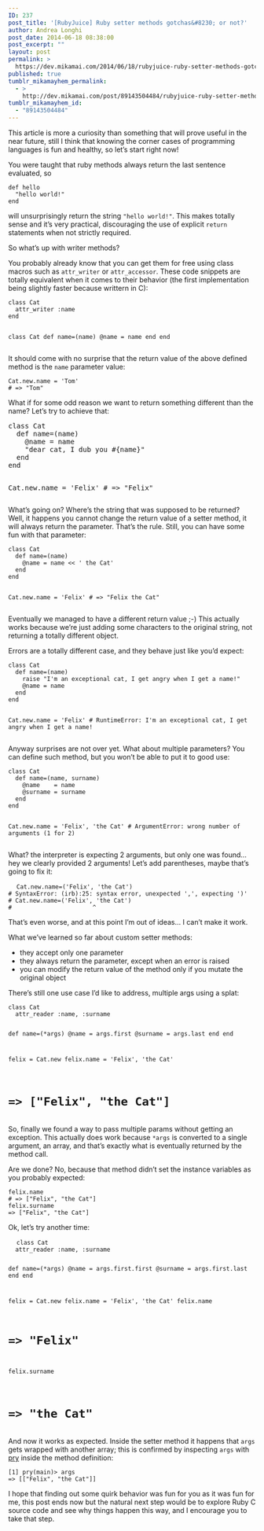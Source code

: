 ```yaml
---
ID: 237
post_title: '[RubyJuice] Ruby setter methods gotchas&#8230; or not?'
author: Andrea Longhi
post_date: 2014-06-18 08:38:00
post_excerpt: ""
layout: post
permalink: >
  https://dev.mikamai.com/2014/06/18/rubyjuice-ruby-setter-methods-gotchas-or-not/
published: true
tumblr_mikamayhem_permalink:
  - >
    http://dev.mikamai.com/post/89143504484/rubyjuice-ruby-setter-methods-gotchas-or-not
tumblr_mikamayhem_id:
  - "89143504484"
---
```

<p>This article is more a curiosity than something that will prove useful in the near future, still I think that knowing the corner cases of programming languages is fun and healthy, so let&rsquo;s start right now!</p>
<p>You were taught that ruby methods always return the last sentence evaluated, so</p>
<pre><code>def hello
  "hello world!"
end</code></pre>
<p>will unsurprisingly return the string <code>"hello world!"</code>. This makes totally sense and it&rsquo;s very practical, discouraging the use of explicit <code>return</code> statements when not strictly required.</p>
<p>So what&rsquo;s up with writer methods?</p>
<p>You probably already know that you can get them for free using class macros such as <code>attr_writer</code> or <code>attr_accessor</code>. These code snippets are totally equivalent when it comes to their behavior (the first implementation being slightly faster because writtern in C):</p>
<pre><code>class Cat
  attr_writer :name
end

class Cat
  def name=(name)
    @name = name
  end
end</code></pre>
<p>It should come with no surprise that the return value of the above defined method is the <code>name</code> parameter value:</p>
<pre><code>Cat.new.name = 'Tom'
# =&gt; "Tom"</code></pre>
<p>What if for some odd reason we want to return something different than the name? Let&rsquo;s try to achieve that:</p>
<pre>class Cat
  def name=(name)
    @name = name
    "dear cat, I dub you #{name}"
  end
end

Cat.new.name = 'Felix'
# =&gt; "Felix"</pre>
<p>What&rsquo;s going on? Where&rsquo;s the string that was supposed to be returned? Well, it happens you cannot change the return value of a setter method, it will always return the parameter. That&rsquo;s the rule. Still, you can have some fun with that parameter:</p>
<pre><code>class Cat
  def name=(name)
    @name = name &lt;&lt; ' the Cat'
  end
end

Cat.new.name = 'Felix'
# =&gt; "Felix the Cat"</code></pre>
<p>Eventually we managed to have a different return value ;-) This actually works because we&rsquo;re just adding some characters to the original string, not returning a totally different object.</p>
<p>Errors are a totally different case, and they behave just like you&rsquo;d expect:</p>
<pre><code>class Cat
  def name=(name)
    raise "I'm an exceptional cat, I get angry when I get a name!"
    @name = name
  end
end

Cat.new.name = 'Felix'
# RuntimeError: I'm an exceptional cat, I get angry when I get a name!</code></pre>
<p>Anyway surprises are not over yet. What about multiple parameters? You can define such method, but you won&rsquo;t be able to put it to good use:</p>
<pre><code>class Cat
  def name=(name, surname)
    @name    = name
    @surname = surname
  end
end

Cat.new.name = 'Felix', 'the Cat'
# ArgumentError: wrong number of arguments (1 for 2)</code></pre>
<p>What? the interpreter is expecting 2 arguments, but only one was found&hellip; hey we clearly provided 2 arguments! Let&rsquo;s add parentheses, maybe that&rsquo;s going to fix it:</p>
<pre>  <code>Cat.new.name=('Felix', 'the Cat')
# SyntaxError: (irb):25: syntax error, unexpected ',', expecting ')'
# Cat.new.name=('Felix', 'the Cat')
#                       ^</code></pre>
<p>That&rsquo;s even worse, and at this point I&rsquo;m out of ideas&hellip; I can&rsquo;t make it work.</p>
<p>What we&rsquo;ve learned so far about custom setter methods:</p>
<ul><li>they accept only one parameter</li>
<li>they always return the parameter, except when an error is raised</li>
<li>you can modify the return value of the method only if you mutate the original object</li>
</ul><p>There&rsquo;s still one use case I&rsquo;d like to address, multiple args using a splat:</p>
<pre><code>class Cat
  attr_reader :name, :surname
  
  def name=(*args)
    @name    = args.first
    @surname = args.last
  end
end

felix = Cat.new
felix.name = 'Felix', 'the Cat'
# =&gt; ["Felix", "the Cat"]</code></pre>
<p>So, finally we found a way to pass multiple params without getting an exception. This actually does work because <code>*args</code> is converted to a single argument, an array, and that&rsquo;s exactly what is eventually returned by the method call.</p>
<p>Are we done? No, because that method didn&rsquo;t set the instance variables as you probably expected:</p>
<pre><code>felix.name
# =&gt; ["Felix", "the Cat"]
felix.surname
=&gt; ["Felix", "the Cat"]</code></pre>
<p>Ok, let&rsquo;s try another time:</p>
<pre>  <code>class Cat
  attr_reader :name, :surname
  
  def name=(*args)
    @name    = args.first.first
    @surname = args.first.last
  end
end

felix = Cat.new
felix.name = 'Felix', 'the Cat'
felix.name
# =&gt; "Felix"
felix.surname
# =&gt; "the Cat"</code></pre>
<p>And now it works as expected. Inside the setter method it happens that <code>args</code> gets wrapped with another array; this is confirmed by inspecting <code>args</code> with <a href="http://pryrepl.org/">pry</a> inside the method definition:</p>
<pre><code>[1] pry(main)&gt; args
=&gt; [["Felix", "the Cat"]]</code></pre>
<p>I hope that finding out some quirk behavior was fun for you as it was fun for me, this post ends now but the natural next step would be to explore Ruby C source code and see why things happen this way, and I encourage you to take that step.</p>